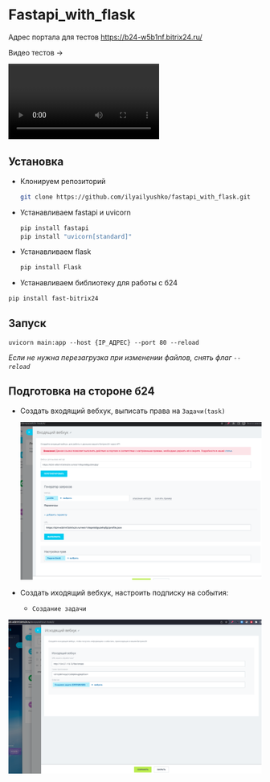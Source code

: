 # Fastapi_with_flask

Адрес портала для тестов https://b24-w5b1nf.bitrix24.ru/

Видео тестов -> 

<video src="Дэмо.mp4"></video>



 

## Установка

- Клонируем репозиторий

  ```bash
  git clone https://github.com/ilyailyushko/fastapi_with_flask.git
  ```

- Устанавливаем fastapi и uvicorn

  ```bash
  pip install fastapi
  pip install "uvicorn[standard]"
  ```

- Устанавливаем flask

  ```bash
  pip install Flask
  ```

-  Устанавливаем библиотеку для работы с б24

  ```
  pip install fast-bitrix24
  ```

  

## Запуск

```
uvicorn main:app --host {IP_АДРЕС} --port 80 --reload
```

*Если не нужна перезагрузка при изменении файлов, снять флаг `--reload`*



## Подготовка на стороне б24 

- Создать входящий вебхук, выписать права на `Задачи(task)`

  ![image-20220604000202232](image-20220604000202232.png)

- Создать иходящий вебхук, настроить подписку на события: 

  - `Создание задачи`
  
![image-20220606145754930](image-20220606145754930.png)



